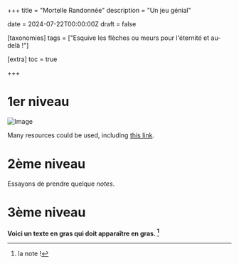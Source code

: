 +++
title = "Mortelle Randonnée"
description = "Un jeu génial"

date = 2024-07-22T00:00:00Z
draft = false

[taxonomies]
tags = ["Esquive les flèches ou meurs pour l'éternité et au-delà !"]

[extra]
toc = true


+++

# 1er niveau

![Image](https://biodiversitypmc.sibils.org/img/logo_banner.7ff68d4d.png) 

<p> Many resources could be used, including 
<a href="https://biodiversitypmc.sibils.org/" rel="noreferrer">this link</a>. <br></p>

# 2ème niveau

Essayons de prendre quelque *notes*.

# 3ème niveau

**Voici un texte en gras qui doit apparaître en gras. [^1]**


[^1]: la note !
